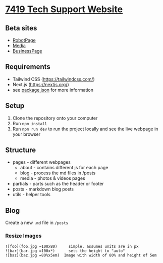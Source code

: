 # [7419 Tech Support Website](https://www.7419.tech/)

## Beta sites
- [RobotPage](https://7419test.surge.sh/)  
- [Media](https://7419media.surge.sh/)
- [BusinessPage](https://7419business.surge.sh/)
## Requirements
- Tailwind CSS (https://tailwindcss.com/)
- Next.js (https://nextjs.org/)
- see [package.json](https://github.com/frc-7419/frc-7419.github.io/blob/main/package.json) for more information

## Setup
1. Clone the repository onto your computer
2. Run ```npm install```
3. Run ```npm run dev``` to run the project locally and see the live webpage in your browser

## Structure
- pages - different webpages
  -  about - contains different js for each page
  -  blog - process the md files in /posts
  -  media - photos & videos pages
- partials - parts such as the header or footer 
- posts - markdown blog posts
- utils - helper tools
## Blog

Create a new `.md` file in `/posts`

### Resize Images

```
![foo](foo.jpg =100x80)     simple, assumes units are in px
![bar](bar.jpg =100x*)      sets the height to "auto"
![baz](baz.jpg =80%x5em)  Image with width of 80% and height of 5em
```
